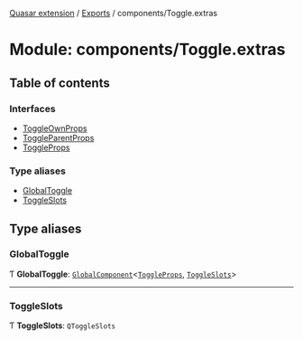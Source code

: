 [Quasar extension](../index.md) / [Exports](../modules.md) / components/Toggle.extras

# Module: components/Toggle.extras

## Table of contents

### Interfaces

- [ToggleOwnProps](../interfaces/components_Toggle_extras.ToggleOwnProps.md)
- [ToggleParentProps](../interfaces/components_Toggle_extras.ToggleParentProps.md)
- [ToggleProps](../interfaces/components_Toggle_extras.ToggleProps.md)

### Type aliases

- [GlobalToggle](components_Toggle_extras.md#globaltoggle)
- [ToggleSlots](components_Toggle_extras.md#toggleslots)

## Type aliases

### GlobalToggle

Ƭ **GlobalToggle**: [`GlobalComponent`](../interfaces/components_api.GlobalComponent.md)<[`ToggleProps`](../interfaces/components_Toggle_extras.ToggleProps.md), [`ToggleSlots`](components_Toggle_extras.md#toggleslots)\>

___

### ToggleSlots

Ƭ **ToggleSlots**: `QToggleSlots`
